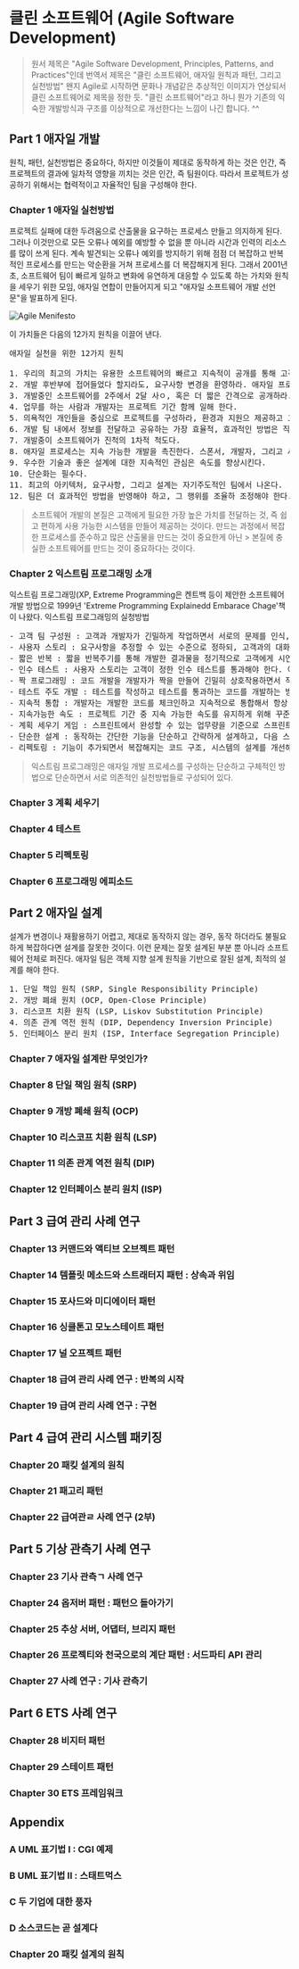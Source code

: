 # 클린 소프트웨어 (Agile Software Development)
> 원서 제목은 "Agile Software Development, Principles, Patterns, and Practices"인데 번역서 제목은 "클린 소프트웨어, 애자일 원칙과 패턴, 그리고 실천방법"
> 왠지 Agile로 시작하면 문화나 개념같은 추상적인 이미지가 연상되서 클린 소프트웨어로 제목을 정한 듯.
> "클린 소프트웨어"라고 하니 뭔가 기존의 익숙한 개발방식과 구조를 이상적으로 개선한다는 느낌이 나긴 합니다. ^^


## Part 1 애자일 개발
원칙, 패턴, 실천방법은 중요하다, 하지만 이것들이 제대로 동작하게 하는 것은 인간, 즉 프로젝트의 결과에 일차적 영향을 끼치는 것은 인간, 즉 팀원이다.
따라서 프로젝트가 성공하기 위해서는 협력적이고 자율적인 팀을 구성해야 한다.

### Chapter 1 애자일 실천방법
프로젝트 실패에 대한 두려움으로 산출물을 요구하는 프로세스 만들고 의지하게 된다. 그러나 이것만으로 모든 오류나 예외를 예방할 수 없을 뿐 아니라 시간과 인력의 리소스를 많이 쓰게 된다. 계속 발견되는 오류나 예외를 방지하기 위해 점점 더 복잡하고 반복적인 프로세스를 만드는 악순환을 거쳐 프로세스를 더 복잡해지게 된다.
그래서 2001년 초, 소프트웨어 팀이 빠르게 일하고 변화에 유연하게 대응할 수 있도록 하는 가치와 원칙을 세우기 위한 모임, 애자일 연합이 만들어지게 되고 "애자일 소프트웨어 개발 선언문"을 발표하게 된다.

![Agile Menifesto](https://github.com/haesiku/books/blob/main/clean_software/images/agile-manifesto.png)

이 가치들은 다음의 12가지 원칙을 이끌어 낸다.
<pre>
애자일 실천을 위한 12가지 원칙

1. 우리의 최고의 가치는 유용한 소프트웨어의 빠르고 지속적이 공개를 통해 고객을 만족시키는 것이다
2. 개발 후반부에 접어들었다 할지라도, 요구사항 변경을 환영하라. 애자일 프로세스는 고객의 경쟁 우위를 위해 변화를 수용하라.
3. 개발중인 소프트웨어를 2주에서 2달 사ㅇ, 혹은 더 짧은 간격으로 공개하라.
4. 업무를 하는 사람과 개발자는 프로젝트 기간 함께 일해 한다.
5. 의욕적인 개인들을 중심으로 프로젝트를 구성하라, 환경과 지원으 제공하고 그들이 그 일을 해낼 것이라고 믿고 맡겨라
6. 개발 팀 내에서 정보를 전달하고 공유하는 가장 효율적, 효과적인 방법은 직접 1:1로 대화하는 것이다.
7. 개발중이 소프트웨어가 진척의 1차적 척도다.
8. 애자일 프로세스는 지속 가능한 개발을 촉진한다. 스폰서, 개발자, 그리고 사용자는 꾸준히 지속적인 속도를 유지할 수 있어야 한다.
9. 우수한 기술과 좋은 설계에 대한 지속적인 관심은 속도를 향상시킨다.
10. 단순화는 필수다.
11. 최고의 아키텍처, 요구사항, 그리고 설계는 자기주도적인 팀에서 나온다.
12. 팀은 더 효과적인 방법을 반영해야 하고, 그 행위를 조율하 조정해야 한다.
</pre>

> 소프트웨어 개발의 본질은 고객에게 필요한 가장 높은 가치를 전달하는 것, 즉 쉽고 편하게 사용 가능한 시스템을 만들어 제공하는 것이다. 만드는 과정에서 복잡한 프로세스를 준수하고 많은 산출물을 만드는 것이 중요한게 아닌 > 본질에 충실한 소프트웨어를 만드는 것이 중요하다는 것이다.


### Chapter 2 익스트림 프로그래밍 소개
익스트림 프로그래밍(XP, Extreme Programming은 켄트백 등이 제안한 소프트웨어 개발 방법으로 1999년 'Extreme Programming Explainedd Embarace Chage'책이 나왔다.
익스트림 프로그래밍의 실청방법

<pre>
- 고객 팀 구성원 : 고객과 개발자가 긴밀하게 작업하면서 서로의 문제를 인식, 해결하기 위해 노력한다.
- 사용자 스토리 : 요구사항을 추정할 수 있는 수준으로 정하되, 고객과의 대화를 통해 요구사항의 세부내용, 우선순위, 추정 비용에 근거한 구현 일정을 수립한다.
- 짧은 반복 : 짧을 반복주기를 통해 개발한 결과물을 정기적으로 고객에게 시연하고 피드백을 받아 반영한다. 
- 인수 테스트 : 사용자 스토리는 고객이 정한 인수 테스트를 통과해야 한다. 이 테스트는 자동적으로 반복적으로 실행될 수 있는 스크립트 형태로 작성한다.
- 짝 프로그래밍 : 코드 개발을 개발자가 짝을 만들어 긴밀히 상호작용하면서 작성한다. 이 방식은 팀 내부의 지식 확산에 도움이 된다.
- 테스트 주도 개발 : 테스트를 작성하고 테스트를 통과하는 코드를 개발하는 방식으로 개발자가 프로그램의 정상 동작을 확인하고, 리펙토링하는데 도움을 준다.
- 지속적 통합 : 개발자는 개발한 코드를 체크인하고 지속적으로 통합해서 항상 오류없는 코드를 유지한다.
- 지속가능한 속도 : 프로젝트 기간 중 지속 가능한 속도를 유지하게 위해 꾸준하고 적당한 속도를 유지한다.
- 계획 세우기 게임 : 스프린트에서 완성할 수 있는 업무량을 기준으로 스프린트 계획을 수립한다.
- 단순한 설계 : 동작하는 간단한 기능을 단순하고 간략하게 설계하고, 다음 스프린트로 넘어갈때 개발된 코드를 기반으로 현행화한다. 
- 리펙토링 : 기능이 추가되면서 복잡해지는 코드 구조, 시스템의 설계를 개선해서 가능한 깔끔하고 단순하며 의미있는 코드를 유지한다.
</pre>

> 익스트림 프로그래밍은 애자일 개발 프로세스를 구성하는 단순하고 구체적인 방법으로 단순하면서 서로 의존적인 실천방법들로 구성되어 있다.

### Chapter 3 계획 세우기
### Chapter 4 테스트
### Chapter 5 리펙토링
### Chapter 6 프로그래밍 에피소드


## Part 2 애자일 설계
설계가 변경이나 재활용하기 어렵고, 제대로 동작하지 않는 경우, 동작 하더라도 불필요하게 복잡하다면 설계를 잘못한 것이다. 이런 문제는 잘못 설계된 부분 뿐 아니라 소프트웨어 전체로 퍼진다.
애자일 팀은 객체 지향 설계 원칙을 기반으로 잘된 설계, 최적의 설계를 해야 한다.

<pre>
1. 단일 책임 원칙 (SRP, Single Responsibility Principle)
2. 개방 폐쇄 원치 (OCP, Open-Close Principle)
3. 리스코프 치환 원칙 (LSP, Liskov Substitution Principle) 
4. 의존 관계 역전 원칙 (DIP, Dependency Inversion Principle)
5. 인터페이스 분리 원치 (ISP, Interface Segregation Principle) 
</pre>

### Chapter 7 애자일 설계란 무엇인가? 
### Chapter 8 단일 책임 원칙 (SRP)
### Chapter 9 개방 폐쇄 원칙 (OCP)
### Chapter 10 리스코프 치환 원칙 (LSP) 
### Chapter 11 의존 관계 역전 원칙 (DIP)
### Chapter 12 인터페이스 분리 원치 (ISP) 

## Part 3 급여 관리 사례 연구
### Chapter 13 커맨드와 액티브 오브젝트 패턴
### Chapter 14 템플릿 메소드와 스트래터지 패턴 : 상속과 위임
### Chapter 15 포사드와 미디에이터 패턴
### Chapter 16 싱클톤고 모노스테이트 패턴
### Chapter 17 널 오프젝트 패턴
### Chapter 18 급여 관리 사례 연구 : 반복의 시작
### Chapter 19 급여 관리 사례 연구 : 구현

## Part 4 급여 관리 시스템 패키징
### Chapter 20 패킺 설계의 원칙
### Chapter 21 패고리 패턴
### Chapter 22 급여관ㄹ 사례 연구 (2부)

## Part 5 기상 관측기 사례 연구
### Chapter 23 기사 관측ㄱ 사례 연구
### Chapter 24 옵저버 패턴 : 패턴으 돌아가기
### Chapter 25 추상 서버, 어댑터, 브리지 패턴
### Chapter 26 프로젝티와 천국으로의 계단 패턴 : 서드파티 API 관리
### Chapter 27 사례 연구 : 기사 관측기

## Part 6 ETS 사례 연구 
### Chapter 28 비지터 패턴 
### Chapter 29 스테이트 패턴
### Chapter 30 ETS 프레임워크

## Appendix 
### A UML 표기법 I : CGI 예제
### B UML 표기법 II : 스태트먹스
### C 두 기업에 대한 풍자
### D 소스코드는 곧 설계다

### Chapter 20 패킺 설계의 원칙
